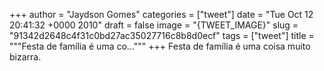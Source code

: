 
+++
author = "Jaydson Gomes"
categories = ["tweet"]
date = "Tue Oct 12 20:41:32 +0000 2010"
draft = false
image = "{TWEET_IMAGE}"
slug = "91342d2648c4f31c0bd27ac35027716c8b8d0ecf"
tags = ["tweet"]
title = """Festa de família é uma co..."""
+++
Festa de família é uma coisa muito bizarra.
